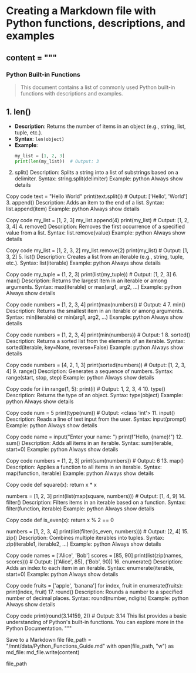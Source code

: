 # Creating a Markdown file with Python functions, descriptions, and examples

## content = """
### Python Built-in Functions
> This document contains a list of commonly used Python built-in functions with descriptions and examples.

## 1. **len()**
- **Description**: Returns the number of items in an object (e.g., string, list, tuple, etc.).
- **Syntax**: `len(object)`
- **Example**:
  ```python
  my_list = [1, 2, 3]
  print(len(my_list))  # Output: 3
  ```
2. split()
Description: Splits a string into a list of substrings based on a delimiter.
Syntax: string.split(delimiter)
Example:
python
Always show details

Copy code
text = "Hello World"
print(text.split())  # Output: ['Hello', 'World']
3. append()
Description: Adds an item to the end of a list.
Syntax: list.append(item)
Example:
python
Always show details

Copy code
my_list = [1, 2, 3]
my_list.append(4)
print(my_list)  # Output: [1, 2, 3, 4]
4. remove()
Description: Removes the first occurrence of a specified value from a list.
Syntax: list.remove(value)
Example:
python
Always show details

Copy code
my_list = [1, 2, 3, 2]
my_list.remove(2)
print(my_list)  # Output: [1, 3, 2]
5. list()
Description: Creates a list from an iterable (e.g., string, tuple, etc.).
Syntax: list(iterable)
Example:
python
Always show details

Copy code
my_tuple = (1, 2, 3)
print(list(my_tuple))  # Output: [1, 2, 3]
6. max()
Description: Returns the largest item in an iterable or among arguments.
Syntax: max(iterable) or max(arg1, arg2, ...)
Example:
python
Always show details

Copy code
numbers = [1, 2, 3, 4]
print(max(numbers))  # Output: 4
7. min()
Description: Returns the smallest item in an iterable or among arguments.
Syntax: min(iterable) or min(arg1, arg2, ...)
Example:
python
Always show details

Copy code
numbers = [1, 2, 3, 4]
print(min(numbers))  # Output: 1
8. sorted()
Description: Returns a sorted list from the elements of an iterable.
Syntax: sorted(iterable, key=None, reverse=False)
Example:
python
Always show details

Copy code
numbers = [4, 2, 1, 3]
print(sorted(numbers))  # Output: [1, 2, 3, 4]
9. range()
Description: Generates a sequence of numbers.
Syntax: range(start, stop, step)
Example:
python
Always show details

Copy code
for i in range(1, 5):
    print(i)  # Output: 1, 2, 3, 4
10. type()
Description: Returns the type of an object.
Syntax: type(object)
Example:
python
Always show details

Copy code
num = 5
print(type(num))  # Output: <class 'int'>
11. input()
Description: Reads a line of text input from the user.
Syntax: input(prompt)
Example:
python
Always show details

Copy code
name = input("Enter your name: ")
print(f"Hello, {name}!")
12. sum()
Description: Adds all items in an iterable.
Syntax: sum(iterable, start=0)
Example:
python
Always show details

Copy code
numbers = [1, 2, 3]
print(sum(numbers))  # Output: 6
13. map()
Description: Applies a function to all items in an iterable.
Syntax: map(function, iterable)
Example:
python
Always show details

Copy code
def square(x):
    return x * x

numbers = [1, 2, 3]
print(list(map(square, numbers)))  # Output: [1, 4, 9]
14. filter()
Description: Filters items in an iterable based on a function.
Syntax: filter(function, iterable)
Example:
python
Always show details

Copy code
def is_even(x):
    return x % 2 == 0

numbers = [1, 2, 3, 4]
print(list(filter(is_even, numbers)))  # Output: [2, 4]
15. zip()
Description: Combines multiple iterables into tuples.
Syntax: zip(iterable1, iterable2, ...)
Example:
python
Always show details

Copy code
names = ['Alice', 'Bob']
scores = [85, 90]
print(list(zip(names, scores)))  # Output: [('Alice', 85), ('Bob', 90)]
16. enumerate()
Description: Adds an index to each item in an iterable.
Syntax: enumerate(iterable, start=0)
Example:
python
Always show details

Copy code
fruits = ['apple', 'banana']
for index, fruit in enumerate(fruits):
    print(index, fruit)
17. round()
Description: Rounds a number to a specified number of decimal places.
Syntax: round(number, ndigits)
Example:
python
Always show details

Copy code
print(round(3.14159, 2))  # Output: 3.14
This list provides a basic understanding of Python's built-in functions. You can explore more in the Python Documentation. """

Save to a Markdown file
file_path = "/mnt/data/Python_Functions_Guide.md" with open(file_path, "w") as md_file: md_file.write(content)

file_path
